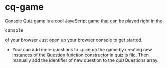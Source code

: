 # cq-game
Console Quiz game is a cool JavaScript game that can be played right in the <pre>console</pre> of your browser
Just open up your browser console to get started.

* Your can add more questions to spice up the game by creating new instances of the Question function constructor in quiz.js file. Then manually add the identifier of new question to the quizQuestions array.
